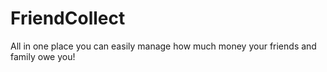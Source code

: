 # FriendCollect
All in one place you can easily manage how much money your friends and family owe you!
